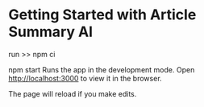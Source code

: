 # Getting Started with Article Summary AI

run >> npm ci

npm start
Runs the app in the development mode.
Open [http://localhost:3000](http://localhost:3000) to view it in the browser.

The page will reload if you make edits.
